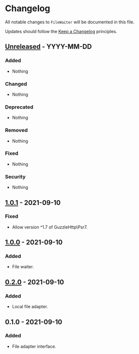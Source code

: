 # Changelog

All notable changes to `FileWaiter` will be documented in this file.

Updates should follow the [Keep a Changelog](http://keepachangelog.com/) principles.


## [Unreleased](https://github.com/Stadly/FileWaiter/compare/v1.0.1...HEAD) - YYYY-MM-DD

### Added
- Nothing

### Changed
- Nothing

### Deprecated
- Nothing

### Removed
- Nothing

### Fixed
- Nothing

### Security
- Nothing


## [1.0.1](https://github.com/Stadly/FileWaiter/compare/v1.0.0...v1.0.1) - 2021-09-10

### Fixed
- Allow version ^1.7 of GuzzleHttp\Psr7.


## [1.0.0](https://github.com/Stadly/FileWaiter/compare/v0.2.0...v1.0.0) - 2021-09-10

### Added
- File waiter.


## [0.2.0](https://github.com/Stadly/FileWaiter/compare/v0.1.0...v0.2.0) - 2021-09-10

### Added
- Local file adapter.


## 0.1.0 - 2021-09-10

### Added
- File adapter interface.
